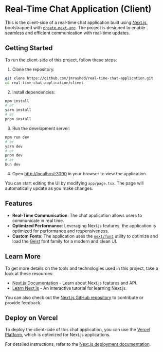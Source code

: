 # Real-Time Chat Application (Client)

This is the client-side of a real-time chat application built using [Next.js](https://nextjs.org), bootstrapped with [`create-next-app`](https://nextjs.org/docs/app/api-reference/cli/create-next-app). The project is designed to enable seamless and efficient communication with real-time updates.

## Getting Started

To run the client-side of this project, follow these steps:

1. Clone the repository:

```bash
git clone https://github.com/jmrashed/real-time-chat-application.git
cd real-time-chat-application/client
```

2. Install dependencies:

```bash
npm install
# or
yarn install
# or
pnpm install
```

3. Run the development server:

```bash
npm run dev
# or
yarn dev
# or
pnpm dev
# or
bun dev
```

4. Open [http://localhost:3000](http://localhost:3000) in your browser to view the application.

You can start editing the UI by modifying `app/page.tsx`. The page will automatically update as you make changes.

## Features

- **Real-Time Communication**: The chat application allows users to communicate in real time.
- **Optimized Performance**: Leveraging Next.js features, the application is optimized for performance and responsiveness.
- **Custom Fonts**: The application uses the [`next/font`](https://nextjs.org/docs/app/building-your-application/optimizing/fonts) utility to optimize and load the [Geist](https://vercel.com/font) font family for a modern and clean UI.

## Learn More

To get more details on the tools and technologies used in this project, take a look at these resources:

- [Next.js Documentation](https://nextjs.org/docs) - Learn about Next.js features and API.
- [Learn Next.js](https://nextjs.org/learn) - An interactive tutorial for learning Next.js.

You can also check out the [Next.js GitHub repository](https://github.com/vercel/next.js) to contribute or provide feedback.

## Deploy on Vercel

To deploy the client-side of this chat application, you can use the [Vercel Platform](https://vercel.com/new?utm_medium=default-template&filter=next.js&utm_source=create-next-app&utm_campaign=create-next-app-readme), which is optimized for Next.js applications.

For detailed instructions, refer to the [Next.js deployment documentation](https://nextjs.org/docs/app/building-your-application/deploying).
 